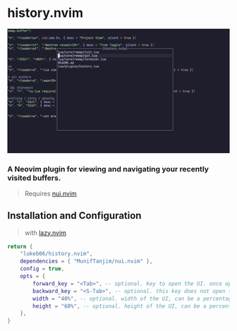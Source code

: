 # history.nvim

![screenshot](https://github.com/lukeb06/history.nvim/blob/master/.github/screenshot.png)

### A Neovim plugin for viewing and navigating your recently visited buffers.

> Requires [nui.nvim](https://github.com/MunifTanjim/nui.nvim)

## Installation and Configuration

> with [lazy.nvim](https://lazy.folke.io/)

```lua
return {
	"lukeb06/history.nvim",
	dependencies = { "MunifTanjim/nui.nvim" },
	config = true,
	opts = {
		forward_key = "<Tab>", -- optional. key to open the UI. once opened, pressing this key will cycle forward through the buffer history.
		backward_key = "<S-Tab>", -- optional. this key does not open the UI, but will cycle backwards through the buffer history UI when open.
		width = "40%", -- optional. width of the UI, can be a percentage or a number.
		height = "60%", -- optional. height of the UI, can be a percentage or a number.
	},
}
```
